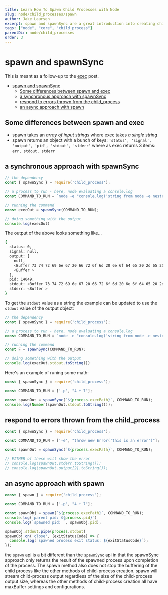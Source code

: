 ```yaml
---
title: Learn How To Spawn Child Processes with Node
slug: node/child_processes/spawn
author: Jake Laursen
excerpt: spawn and spawnSync are a great introduction into creating child processes and retrieving output from them
tags: ["node", "core", "child_process"]
parentDir: node/child_processes
order: 3
---
```


# spawn and spawnSync
This is meant as a follow-up to the [exec](/node/child_processes/exec) post.  


- [spawn and spawnSync](#spawn-and-spawnsync)
  - [Some differences between spawn and exec](#some-differences-between-spawn-and-exec)
  - [a synchronous approach with spawnSync](#a-synchronous-approach-with-spawnsync)
  - [respond to errors thrown from the child\_process](#respond-to-errors-thrown-from-the-child_process)
  - [an async approach with spawn](#an-async-approach-with-spawn)


## Some differences between spawn and exec
- spawn takes an _array of input strings_ where exec takes _a single string_  
- spawn returns an object with a bunch of keys: `'status', 'signal', 'output', 'pid', 'stdout', 'stderr'` where as exec returns 3 items: `err, stdout, stderr`

## a synchronous approach with spawnSync
```js
// the dependency
const { spawnSync } = require('child_process');

// a process to run - here, node evaluating a console.log
const COMMAND_TO_RUN = `node -e "console.log('string from node -e nested string')"`;

// running the command
const execOut = spawnSync(COMMAND_TO_RUN);

// doing something with the output
console.log(execOut)
```

The output of the above looks something like...
```bash
{
  status: 0,
  signal: null,
  output: [
    null,
    <Buffer 73 74 72 69 6e 67 20 66 72 6f 6d 20 6e 6f 64 65 20 2d 65 20 6e 65 73 74 65 64 20 73 74 72 69 6e 67 0a>,
    <Buffer >
  ],
  pid: 14049,
  stdout: <Buffer 73 74 72 69 6e 67 20 66 72 6f 6d 20 6e 6f 64 65 20 2d 65 20 6e 65 73 74 65 64 20 73 74 72 69 6e 67 0a>,
  stderr: <Buffer >
}
```

To get the `stdout` value as a string the example can be updated to use the `stdout` value of the output object:
```js
// the dependency
const { spawnSync } = require('child_process');

// a process to run - here, node evaluating a console.log
const COMMAND_TO_RUN = `node -e "console.log('string from node -e nested string')"`;

// running the command
const F = spawnSync(COMMAND_TO_RUN);

// doing something with the output
console.log(execOut.stdout.toString())
```

Here's an example of runing some math:
```js
const { spawnSync } = require('child_process');

const COMMAND_TO_RUN = ['-p', "4 + 7"];

const spawnOut = spawnSync(`${process.execPath}`, COMMAND_TO_RUN);
console.log(Number(spawnOut.stdout.toString()));
```

## respond to errors thrown from the child_process
```js
const { spawnSync } = require('child_process');

const COMMAND_TO_RUN = ['-e', "throw new Error('this is an error')"];

const spawnOut = spawnSync(`${process.execPath}`, COMMAND_TO_RUN);

// EITHER of these will show the error
// console.log(spawnOut.stderr.toString());
// console.log(spawnOut.output[2].toString());
```

## an async approach with spawn
```js
const { spawn } = require('child_process');

const COMMAND_TO_RUN = ['-p', "4 + 7"];

const spawnObj = spawn(`${process.execPath}`, COMMAND_TO_RUN);
console.log(`parent pid: ${process.pid}`)
console.log(`spawned pid: `, spawnObj.pid);

spawnObj.stdout.pipe(process.stdout)
spawnObj.on('close', (exitStatusCode) => {
  console.log(`spawned process exit status: ${exitStatusCode}`);
});
```
the `spawn` api is a bit different than the `spawnSync` api in that the spawnSync approach only returns the result of the spawned process upon completion of the process. The spawn method also does not stop the buffering of the child process like the other methods of child-process creation. spawn will stream child-process output regardless of the size of the child-process output size, whereas the other methods of child-process creation all have maxBuffer settings and configurations.  